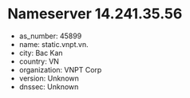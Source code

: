 # Nameserver 14.241.35.56

* as_number: 45899
* name: static.vnpt.vn.
* city: Bac Kan
* country: VN
* organization: VNPT Corp
* version: Unknown
* dnssec: Unknown
